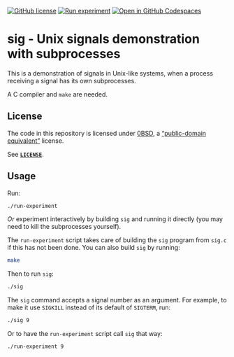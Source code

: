 <!-- SPDX-License-Identifier: 0BSD -->

<!-- markdownlint-capture -->
<!-- markdownlint-disable first-line-h1 -->
[![GitHub license](https://img.shields.io/github/license/EliahKagan/sig)](https://github.com/EliahKagan/sig/blob/main/LICENSE)
[![Run experiment](https://github.com/EliahKagan/sig/actions/workflows/main.yml/badge.svg)](https://github.com/EliahKagan/sig/actions/workflows/main.yml)
[![Open in GitHub Codespaces](https://img.shields.io/badge/GitHub_Codespaces-Click_to_Open-blue)](https://codespaces.new/EliahKagan/sig)
<!-- markdownlint-restore -->

# sig - Unix signals demonstration with subprocesses

This is a demonstration of signals in Unix-like systems, when a process
receiving a signal has its own subprocesses.

A C compiler and `make` are needed.

## License

The code in this repository is licensed under
[0BSD](https://spdx.org/licenses/0BSD.html), a
[“public-domain equivalent”](https://en.wikipedia.org/wiki/Public-domain-equivalent_license)
license.

See [**`LICENSE`**](LICENSE).

## Usage

Run:

```sh
./run-experiment
```

*Or* experiment interactively by building `sig` and running it directly (you
may need to kill the subprocesses yourself).

The `run-experiment` script takes care of building the `sig` program from
`sig.c` if this has not been done. You can also build `sig` by running:

```sh
make
```

Then to run `sig`:

```sh
./sig
```

The `sig` command accepts a signal number as an argument. For example, to make
it use `SIGKILL` instead of its default of `SIGTERM`, run:

```sh
./sig 9
```

Or to have the `run-experiment` script call `sig` that way:

```sh
./run-experiment 9
```
